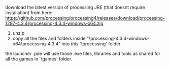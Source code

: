 download the latest version of processing JRE (that doesnt require installation) from here: 
https://github.com/processing/processing4/releases/download/processing-1297-4.3.4/processing-4.3.4-windows-x64.zip

1. unzip 
2. copy all the files and folders inside "\processing-4.3.4-windows-x64\processing-4.3.4\" into *this* '\processing\' folder

the launcher .pde will use those .exe files, libraries and tools as shared for all the games in '\games' folder.

